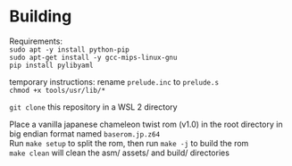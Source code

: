 # Building

Requirements: <br/>
`sudo apt -y install python-pip`<br/>
`sudo apt-get install -y gcc-mips-linux-gnu`<br/>
`pip install pylibyaml`<br/>

temporary instructions:
rename `prelude.inc` to `prelude.s`<br/>
`chmod +x tools/usr/lib/*`<br/>

`git clone` this repository in a WSL 2 directory<br/>

Place a vanilla japanese chameleon twist rom (v1.0) in the root directory in big endian format named `baserom.jp.z64`<br/>
Run `make setup` to split the rom, then run `make -j` to build the rom<br/>
`make clean` will clean the asm/ assets/ and build/ directories<br/>
